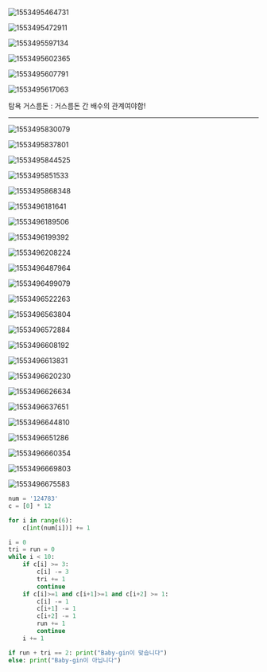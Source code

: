 ![1553495464731](../typora-user-images/1553495464731.png)

![1553495472911](../typora-user-images/1553495472911.png)

![1553495597134](../typora-user-images/1553495597134.png)

![1553495602365](../typora-user-images/1553495602365.png)

![1553495607791](../typora-user-images/1553495607791.png)

![1553495617063](../typora-user-images/1553495617063.png)

탐욕 거스름돈 : 거스름돈 간 배수의 관계여야함!

---

![1553495830079](../typora-user-images/1553495830079.png)

![1553495837801](../typora-user-images/1553495837801.png)

![1553495844525](../typora-user-images/1553495844525.png)

![1553495851533](../typora-user-images/1553495851533.png)

![1553495868348](../typora-user-images/1553495868348.png)

![1553496181641](../typora-user-images/1553496181641.png)

![1553496189506](../typora-user-images/1553496189506.png)

![1553496199392](../typora-user-images/1553496199392.png)

![1553496208224](../typora-user-images/1553496208224.png)

![1553496487964](../typora-user-images/1553496487964.png)

![1553496499079](../typora-user-images/1553496499079.png)

![1553496522263](../typora-user-images/1553496522263.png)

![1553496563804](../typora-user-images/1553496563804.png)

![1553496572884](../typora-user-images/1553496572884.png)

![1553496608192](../typora-user-images/1553496608192.png)

![1553496613831](../typora-user-images/1553496613831.png)

![1553496620230](../typora-user-images/1553496620230.png)

![1553496626634](../typora-user-images/1553496626634.png)

![1553496637651](../typora-user-images/1553496637651.png)

![1553496644810](../typora-user-images/1553496644810.png)

![1553496651286](../typora-user-images/1553496651286.png)

![1553496660354](../typora-user-images/1553496660354.png)

![1553496669803](../typora-user-images/1553496669803.png)

![1553496675583](../typora-user-images/1553496675583.png)

```python
num = '124783'
c = [0] * 12

for i in range(6):
    c[int(num[i])] += 1

i = 0
tri = run = 0
while i < 10:
    if c[i] >= 3:
        c[i] -= 3
        tri += 1
        continue
    if c[i]>=1 and c[i+1]>=1 and c[i+2] >= 1:
        c[i] -= 1
        c[i+1] -= 1
        c[i+2] -= 1
        run += 1
        continue
    i += 1

if run + tri == 2: print("Baby-gin이 맞습니다")
else: print("Baby-gin이 아닙니다")
```

